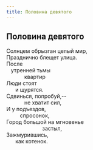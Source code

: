 ```yaml
---
title: Половина девятого
---
```

## Половина девятого

Солнцем обрызган целый мир,  
Празднично блещет улица.  
После  
   утренней тьмы  
            квартир  
Люди стоят  
      и щурятся.  
Сдвинься, попробуй,--  
            не хватит сил,  
И у подъездов,  
         спросонок,  
Город большой на мгновенье  
                        застыл,  
Зажмурившись,  
      как котенок.